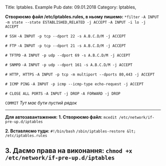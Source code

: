 Title: Iptables. Example
Pub date: 09.01.2018
Category: Iptables, 

**Створюємо файл /etc/iptables.rules, в ньому пишемо:**
`*filter`
`-A INPUT -m state --state ESTABLISHED,RELATED -j ACCEPT`
`-A INPUT -i lo -j ACCEPT`

`# SSH`
`-A INPUT -p tcp --dport 22 -s A.B.C.D/M -j ACCEPT`

`# FTP`
`-A INPUT -p tcp --dport 21 -s A.B.C.D/M -j ACCEPT`

`# TFTPD`
`-A INPUT -p udp --dport 69 -s A.B.C.D/M -j ACCEPT`

`# SNMPD`
`-A INPUT -p udp --dport 161 -s A.B.C.D/M -j ACCEPT`

`# HTTP, HTTPS`
`-A INPUT -p tcp -m multiport --dports 80,443 -j ACCEPT`

`# ICMP PING`
`-A INPUT -p icmp --icmp-type echo-request -j ACCEPT`

`# CLOSE ALL PORTS`
`-A INPUT -j DROP`
`-A FORWARD -j DROP`

`COMMIT`
_Тут має бути пустий рядок_

-----

**Для автозавантаження:**
**1. Створюємо файл:**
`mcedit /etc/network/if-pre-up.d/iptables`

**2. Вставляємо туди:**
`#!/bin/bash`
`/sbin/iptables-restore &lt; /etc/iptables.rules`

**3. Даємо права на виконання:**
`chmod +x /etc/network/if-pre-up.d/iptables`
-----